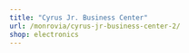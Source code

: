 ```yaml
---
title: "Cyrus Jr. Business Center"
url: /monrovia/cyrus-jr-business-center-2/
shop: electronics
---
```

